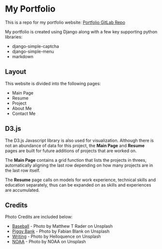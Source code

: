 # My Portfolio
This is a repo for my portfolio website: [Portfolio GitLab Repo](https://gitlab.com/lingsin5234/portfolio)

My portfolio is created using Django along with a few key supporting python libraries:

*  django-simple-captcha
*  django-simple-menu
*  markdown

## Layout
This website is divided into the following pages:

*  Main Page
*  Resume
*  Project
*  About Me
*  Contact Me

## D3.js
The D3.js Javascript library is also used for visualization. Although there is not an abundance of data for
this project, the **Main Page** and **Resume** pages are built for future additions of projects that are
worked on.

The **Main Page** contains a grid function that lists the projects in threes, automatically aligning the last
row depending on how many projects are in the last row itself.

The **Resume** page calls on models for work experience, technical skills and education separately, thus can
be expanded on as skills and experiences are accumulated.

## Credits
Photo Credits are included below:

*  [Baseball](/static/img/baseball.jpg) - Photo by Matthew T Rader on Unsplash
*  [Piggy Bank](/static/img/piggybank.jpg) - Photo by Fabian Blank on Unsplash
*  [Writing](/static/img/writing.jpg) - Photo by Helloquence on Unsplash
*  [NOAA](/static/img/noaa.jpg) - Photo by NOAA on Unsplash
